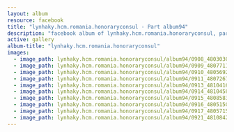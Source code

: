 ```yaml
---
layout: album
resource: facebook
title: "lynhaky.hcm.romania.honoraryconsul - Part album94"
description: "facebook album of lynhaky.hcm.romania.honoraryconsul, part album94."
active: gallery
album-title: "lynhaky.hcm.romania.honoraryconsul"
images:
  - image_path: lynhaky.hcm.romania.honoraryconsul/album94/0908_480303054_1170890897728202_8673733690877088123_n.jpg
  - image_path: lynhaky.hcm.romania.honoraryconsul/album94/0909_480771119_1170890617728230_5679482632985462937_n.jpg
  - image_path: lynhaky.hcm.romania.honoraryconsul/album94/0910_480569203_1170890941061531_8747384300038636575_n.jpg
  - image_path: lynhaky.hcm.romania.honoraryconsul/album94/0911_480726713_1170890884394870_1334440181846743698_n.jpg
  - image_path: lynhaky.hcm.romania.honoraryconsul/album94/0913_481041623_1170890971061528_1001277050874865583_n.jpg
  - image_path: lynhaky.hcm.romania.honoraryconsul/album94/0914_481045805_1170890634394895_665077069902033515_n.jpg
  - image_path: lynhaky.hcm.romania.honoraryconsul/album94/0915_480858318_1170890877728204_2138942866530476324_n.jpg
  - image_path: lynhaky.hcm.romania.honoraryconsul/album94/0916_480515068_1170890594394899_5999545614788556034_n.jpg
  - image_path: lynhaky.hcm.romania.honoraryconsul/album94/0917_480571574_1170890874394871_6125381945797552108_n.jpg
  - image_path: lynhaky.hcm.romania.honoraryconsul/album94/0921_481084211_1170890961061529_1105940881063910155_n.jpg
---
```

